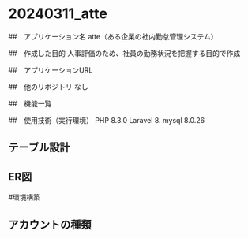 # 20240311_atte

##　アプリケーション名
atte（ある企業の社内勤怠管理システム）

##　作成した目的
人事評価のため、社員の勤務状況を把握する目的で作成

##　アプリケーションURL

##　他のリポジトリ
なし

##　機能一覧

##　使用技術（実行環境）
PHP 8.3.0
Laravel 8.
mysql 8.0.26

## テーブル設計


## ER図


#環境構築


## アカウントの種類
